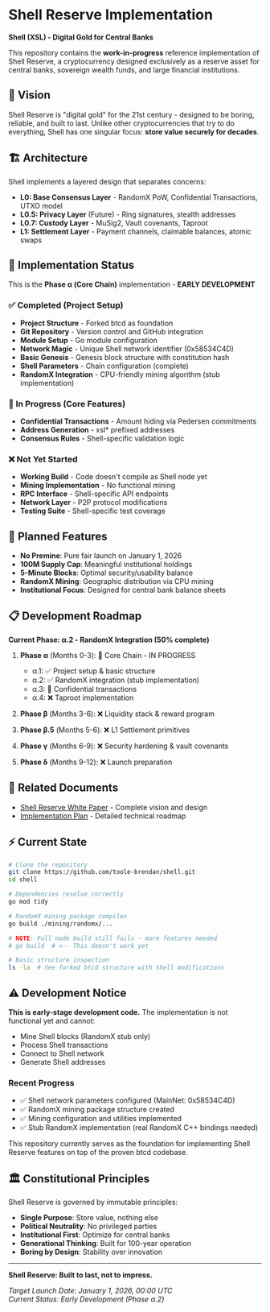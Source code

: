 # Shell Reserve Implementation

**Shell (XSL) - Digital Gold for Central Banks**

This repository contains the **work-in-progress** reference implementation of Shell Reserve, a cryptocurrency designed exclusively as a reserve asset for central banks, sovereign wealth funds, and large financial institutions.

## 🎯 Vision

Shell Reserve is "digital gold" for the 21st century - designed to be boring, reliable, and built to last. Unlike other cryptocurrencies that try to do everything, Shell has one singular focus: **store value securely for decades**.

## 🏗️ Architecture

Shell implements a layered design that separates concerns:

- **L0: Base Consensus Layer** - RandomX PoW, Confidential Transactions, UTXO model
- **L0.5: Privacy Layer** (Future) - Ring signatures, stealth addresses  
- **L0.7: Custody Layer** - MuSig2, Vault covenants, Taproot
- **L1: Settlement Layer** - Payment channels, claimable balances, atomic swaps

## 🔧 Implementation Status

This is the **Phase α (Core Chain)** implementation - **EARLY DEVELOPMENT**

### ✅ Completed (Project Setup)
- **Project Structure** - Forked btcd as foundation
- **Git Repository** - Version control and GitHub integration
- **Module Setup** - Go module configuration
- **Network Magic** - Unique Shell network identifier (0x58534C4D)
- **Basic Genesis** - Genesis block structure with constitution hash
- **Shell Parameters** - Chain configuration (complete)
- **RandomX Integration** - CPU-friendly mining algorithm (stub implementation)

### 🚧 In Progress (Core Features)
- **Confidential Transactions** - Amount hiding via Pedersen commitments
- **Address Generation** - xsl* prefixed addresses
- **Consensus Rules** - Shell-specific validation logic

### ❌ Not Yet Started
- **Working Build** - Code doesn't compile as Shell node yet
- **Mining Implementation** - No functional mining
- **RPC Interface** - Shell-specific API endpoints
- **Network Layer** - P2P protocol modifications
- **Testing Suite** - Shell-specific test coverage

## 🚀 Planned Features

- **No Premine**: Pure fair launch on January 1, 2026
- **100M Supply Cap**: Meaningful institutional holdings
- **5-Minute Blocks**: Optimal security/usability balance
- **RandomX Mining**: Geographic distribution via CPU mining
- **Institutional Focus**: Designed for central bank balance sheets

## 📋 Development Roadmap

**Current Phase: α.2 - RandomX Integration (50% complete)**

1. **Phase α** (Months 0-3): 🔄 Core Chain - IN PROGRESS
   - α.1: ✅ Project setup & basic structure  
   - α.2: ✅ RandomX integration (stub implementation)
   - α.3: 🚧 Confidential transactions
   - α.4: ❌ Taproot implementation

2. **Phase β** (Months 3-6): ❌ Liquidity stack & reward program  
3. **Phase β.5** (Months 5-6): ❌ L1 Settlement primitives
4. **Phase γ** (Months 6-9): ❌ Security hardening & vault covenants
5. **Phase δ** (Months 9-12): ❌ Launch preparation

## 🔗 Related Documents

- [Shell Reserve White Paper](README.md) - Complete vision and design
- [Implementation Plan](Shell%20Implementation%20Plan.md) - Detailed technical roadmap

## ⚡ Current State

```bash
# Clone the repository
git clone https://github.com/toole-brendan/shell.git
cd shell

# Dependencies resolve correctly
go mod tidy

# RandomX mining package compiles
go build ./mining/randomx/...

# NOTE: Full node build still fails - more features needed
# go build  # <-- This doesn't work yet

# Basic structure inspection
ls -la  # See forked btcd structure with Shell modifications
```

## ⚠️ Development Notice

**This is early-stage development code.** The implementation is not functional yet and cannot:
- Mine Shell blocks (RandomX stub only)
- Process Shell transactions  
- Connect to Shell network
- Generate Shell addresses

### Recent Progress
- ✅ Shell network parameters configured (MainNet: 0x58534C4D)
- ✅ RandomX mining package structure created
- ✅ Mining configuration and utilities implemented
- ✅ Stub RandomX implementation (real RandomX C++ bindings needed)

This repository currently serves as the foundation for implementing Shell Reserve features on top of the proven btcd codebase.

## 🏛️ Constitutional Principles

Shell Reserve is governed by immutable principles:

- **Single Purpose**: Store value, nothing else
- **Political Neutrality**: No privileged parties
- **Institutional First**: Optimize for central banks
- **Generational Thinking**: Built for 100-year operation
- **Boring by Design**: Stability over innovation

---

**Shell Reserve: Built to last, not to impress.**

*Target Launch Date: January 1, 2026, 00:00 UTC*  
*Current Status: Early Development (Phase α.2)* 
